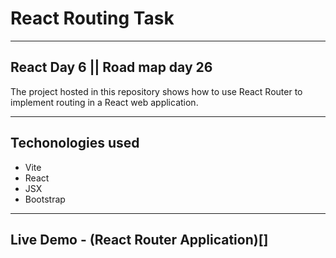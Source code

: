 # React Routing Task
******************************
## React Day 6 || Road map day 26

The project hosted in this repository shows how to use React Router to implement routing in a React web application.
********************

## Techonologies used

* Vite
* React
* JSX
* Bootstrap
**************

## Live Demo - (React Router Application)[]
